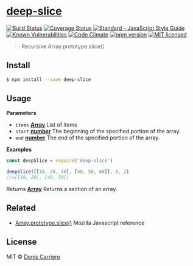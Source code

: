 # [deep-slice](https://www.npmjs.com/package/deep-slice)

[![Build Status](https://travis-ci.org/DenisCarriere/deep-slice.svg?branch=master)](https://travis-ci.org/DenisCarriere/deep-slice)
[![Coverage Status](https://coveralls.io/repos/github/DenisCarriere/deep-slice/badge.svg?branch=master)](https://coveralls.io/github/DenisCarriere/deep-slice?branch=master)
[![Standard - JavaScript Style Guide](https://cdn.rawgit.com/feross/standard/master/badge.svg)](https://github.com/feross/standard)
[![Known Vulnerabilities](https://snyk.io/test/github/deniscarriere/deep-slice/badge.svg)](https://snyk.io/test/github/deniscarriere/deep-slice)
[![Code Climate](https://codeclimate.com/github/DenisCarriere/deep-slice/badges/gpa.svg)](https://codeclimate.com/github/DenisCarriere/deep-slice)
[![npm version](https://badge.fury.io/js/deep-slice.svg)](https://badge.fury.io/js/deep-slice)
[![MIT licensed](https://img.shields.io/badge/license-MIT-blue.svg)](https://raw.githubusercontent.com/DenisCarriere/deep-slice/master/LICENSE)

> Recursive Array.prototype.slice()

## Install

```bash
$ npm install --save deep-slice
```

## Usage

**Parameters**

-   `items` **[Array](https://developer.mozilla.org/en-US/docs/Web/JavaScript/Reference/Global_Objects/Array)** List of items
-   `start` **[number](https://developer.mozilla.org/en-US/docs/Web/JavaScript/Reference/Global_Objects/Number)** The beginning of the specified portion of the array.
-   `end` **[number](https://developer.mozilla.org/en-US/docs/Web/JavaScript/Reference/Global_Objects/Number)** The end of the specified portion of the array.

**Examples**

```javascript
const deepSlice = require('deep-slice')

deepSlice([[10, 20, 30], [40, 50, 60]], 0, 2)
//=[[10, 20], [40, 50]]
```

Returns **[Array](https://developer.mozilla.org/en-US/docs/Web/JavaScript/Reference/Global_Objects/Array)** Returns a section of an array.

## Related

-   [Array.prototype.slice()](https://developer.mozilla.org/en/docs/Web/JavaScript/Reference/Global_Objects/Array/slice) Mozilla Javascript reference

## License

MIT © [Denis Carriere](https://twitter.com/DenisCarriere)
